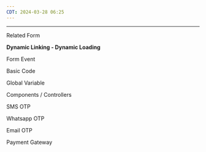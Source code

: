 ```yaml
---
CDT: 2024-03-28 06:25
---
```

---
Related Form

**Dynamic Linking - Dynamic Loading**

Form Event

Basic Code

Global Variable

Components / Controllers

SMS OTP

Whatsapp OTP

Email OTP

Payment Gateway